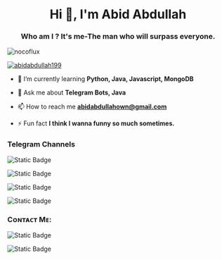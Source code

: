 <h1 align="center">Hi 👋, I'm Abid Abdullah</h1>
<h3 align="center">Who am I ? It's me-The man who will surpass everyone.</h3>

<p align="left"> <img src="https://komarev.com/ghpvc/?username=nocoflux&label=Profile%20views&color=0e75b6&style=flat" alt="nocoflux" /> </p>

<p align="left"> <a href="https://twitter.com/abidabdullah199" target="blank"><img src="https://img.shields.io/twitter/follow/abidabdullah199?logo=twitter&style=for-the-badge" alt="abidabdullah199" /></a> </p>

- 🌱 I’m currently learning **Python, Java, Javascript, MongoDB**

- 💬 Ask me about **Telegram Bots, Java**

- 📫 How to reach me **abidabdullahown@gmail.com**

- ⚡ Fun fact **I think I wanna funny so much sometimes.**

<h3 align="left">Telegram Channels</h3>
<p align="left">
  
![Static Badge](https://img.shields.io/badge/Telegram-gray?style=for-the-badge&logo=telegram&label=Anime%20Quest&labelColor=light%20green&color=garnet%20red&link=https%3A%2F%2Ft.me%2Fabidabdullah199)

![Static Badge](https://img.shields.io/badge/Telegram-gray?style=for-the-badge&logo=telegram&label=Ongoing%20Anime&labelColor=light%20green&color=garnet%20red&link=https%3A%2F%2Ft.me%2Fabidabdullah199)

![Static Badge](https://img.shields.io/badge/Telegram-gray?style=for-the-badge&logo=telegram&label=Donghua%20Quest&labelColor=light%20green&color=garnet%20red&link=https%3A%2F%2Ft.me%2Fabidabdullah199)

![Static Badge](https://img.shields.io/badge/Telegram-gray?style=for-the-badge&logo=telegram&label=Discussion%20Group&labelColor=light%20green&color=garnet%20red&link=https%3A%2F%2Ft.me%2Fabidabdullah199)



<h3 align="left">Cᴏɴᴛᴀᴄᴛ Mᴇ:</h3>

![Static Badge](https://img.shields.io/badge/Telegram-gray?style=for-the-badge&logo=telegram&label=N%E1%B4%8F%E1%B4%84%E1%B4%8FF%CA%9F%E1%B4%9Cx&labelColor=light%20green&color=blue&link=https%3A%2F%2Ft.me%2Fabidabdullah199)

![Static Badge](https://img.shields.io/badge/Gmail-gray?style=for-the-badge&logo=gmail&label=N%E1%B4%8F%E1%B4%84%E1%B4%8FF%CA%9F%E1%B4%9Cx%20B%E1%B4%8F%E1%B4%9B%E1%B4%A2&labelColor=light%20green&color=garnet%20red&link=https%3A%2F%2Ft.me%2Fabidabdullah199)

